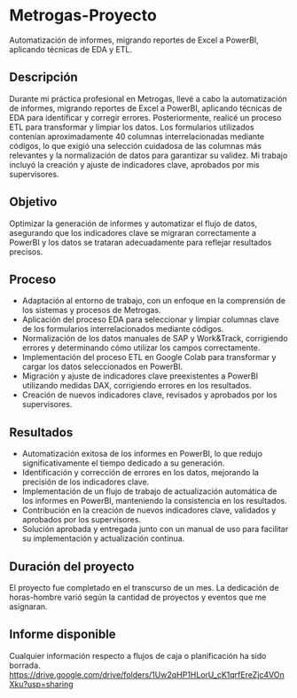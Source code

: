 # Metrogas-Proyecto
Automatización de informes, migrando reportes de Excel a PowerBI, aplicando técnicas de EDA y ETL.


## **Descripción**
Durante mi práctica profesional en Metrogas, llevé a cabo la automatización de informes, migrando reportes de Excel a PowerBI, aplicando técnicas de EDA para identificar y corregir errores. Posteriormente, realicé un proceso ETL para transformar y limpiar los datos. Los formularios utilizados contenían aproximadamente 40 columnas interrelacionadas mediante códigos, lo que exigió una selección cuidadosa de las columnas más relevantes y la normalización de datos para garantizar su validez. Mi trabajo incluyó la creación y ajuste de indicadores clave, aprobados por mis supervisores.

## **Objetivo**
Optimizar la generación de informes y automatizar el flujo de datos, asegurando que los indicadores clave se migraran correctamente a PowerBI y los datos se trataran adecuadamente para reflejar resultados precisos.

## **Proceso**
- Adaptación al entorno de trabajo, con un enfoque en la comprensión de los sistemas y procesos de Metrogas.
- Aplicación del proceso EDA para seleccionar y limpiar columnas clave de los formularios interrelacionados mediante códigos.
- Normalización de los datos manuales de SAP y Work&Track, corrigiendo errores y determinando cómo utilizar los campos correctamente.
- Implementación del proceso ETL en Google Colab para transformar y cargar los datos seleccionados en PowerBI.
- Migración y ajuste de indicadores clave preexistentes a PowerBI utilizando medidas DAX, corrigiendo errores en los resultados.
- Creación de nuevos indicadores clave, revisados y aprobados por los supervisores.

## **Resultados**
- Automatización exitosa de los informes en PowerBI, lo que redujo significativamente el tiempo dedicado a su generación.
- Identificación y corrección de errores en los datos, mejorando la precisión de los indicadores clave.
- Implementación de un flujo de trabajo de actualización automática de los informes en PowerBI, manteniendo la consistencia en los resultados.
- Contribución en la creación de nuevos indicadores clave, validados y aprobados por los supervisores.
- Solución aprobada y entregada junto con un manual de uso para facilitar su implementación y actualización continua.

## **Duración del proyecto**
El proyecto fue completado en el transcurso de un mes. La dedicación de horas-hombre varió según la cantidad de proyectos y eventos que me asignaran.

## **Informe disponible**
Cualquier información respecto a flujos de caja o planificación ha sido borrada.
https://drive.google.com/drive/folders/1Uw2qHP1HLorU_cK1qrfEreZjc4VOnXku?usp=sharing
